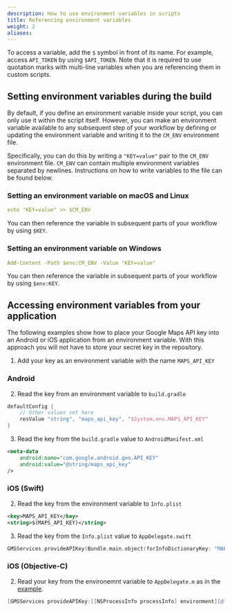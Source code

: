 ```yaml
---
description: How to use environment variables in scripts
title: Referencing environment variables
weight: 2
aliases:
---
```


To access a variable, add the `$` symbol in front of its name. For example, access `API_TOKEN` by using `$API_TOKEN`. Note that it is required to use quotation marks with multi-line variables when you are referencing them in custom scripts.

## Setting environment variables during the build

By default, if you define an environment variable inside your script, you can only use it within the script itself. However, you can make an environment variable available to any subsequent step of your workflow by defining or updating the environment variable and writing it to the `CM_ENV` environment file.

Specifically, you can do this by writing a `"KEY=value"` pair to the `CM_ENV` environment file. `CM_ENV` can contain multiple environment variables separated by newlines. Instructions on how to write variables to the file can be found below.

### Setting an environment variable on macOS and Linux

```yaml
echo "KEY=value" >> $CM_ENV
```

You can then reference the variable in subsequent parts of your workflow by using `$KEY`.

### Setting an environment variable on Windows

```yaml
Add-Content -Path $env:CM_ENV -Value "KEY=value"
```

You can then reference the variable in subsequent parts of your workflow by using `$env:KEY`.

## Accessing environment variables from your application

The following examples show how to place your Google Maps API key into an Android or iOS application from an environment variable. With this approach you will not have to store your secret key in the repository.

1. Add your key as an environment variable with the name `MAPS_API_KEY`

### Android

2. Read the key from an environment variable to `build.gradle`

```gradle
defaultConfig {
    // Other values set here
    resValue "string", "maps_api_key", "$System.env.MAPS_API_KEY"
}
```

3. Read the key from the `build.gradle` value to `AndroidManifest.xml`

```xml
<meta-data
    android:name="com.google.android.geo.API_KEY"
    android:value="@string/maps_api_key"
/>
```

### iOS (Swift)

2. Read the key from the environment variable to `Info.plist`

```xml
<key>MAPS_API_KEY</key>
<string>$(MAPS_API_KEY)</string>
```

3. Read the key from the `Info.plist` value to `AppDelegate.swift`

```swift
GMSServices.provideAPIKey(Bundle.main.object(forInfoDictionaryKey: "MAPS_API_KEY") as? String ?? "")
```

### iOS (Objective-C)

2.  Read your key from the environemnt variable to `AppDelegate.m` as in the [example](https://github.com/flutter/plugins/blob/master/packages/google_maps_flutter/google_maps_flutter/example/ios/Runner/AppDelegate.m).

```objective-c
[GMSServices provideAPIKey:[[NSProcessInfo processInfo] environment][@"MAPS_API_KEY"]];
```
